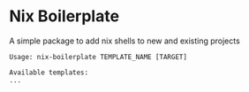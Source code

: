 # Nix Boilerplate

A simple package to add nix shells to new and existing projects

```
Usage: nix-boilerplate TEMPLATE_NAME [TARGET]

Available templates:
...
```
